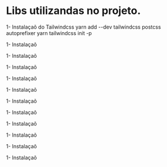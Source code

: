 # Libs utilizandas no projeto.

1- Instalaçaõ do Tailwindcss
yarn add --dev tailwindcss postcss autoprefixer
yarn tailwindcss init -p

1- Instalaçaõ

1- Instalaçaõ

1- Instalaçaõ

1- Instalaçaõ

1- Instalaçaõ

1- Instalaçaõ

1- Instalaçaõ

1- Instalaçaõ

1- Instalaçaõ

1- Instalaçaõ

1- Instalaçaõ
